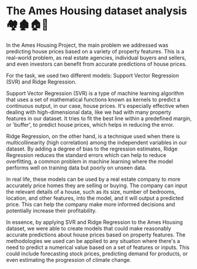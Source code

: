 # The Ames Housing dataset analysis :houses::derelict_house::house::house_with_garden:

In the Ames Housing Project, the main problem we addressed was predicting house prices based on a variety of property features. This is a real-world problem, as real estate agencies, individual buyers and sellers, and even investors can benefit from accurate predictions of house prices.

For the task, we used two different models: Support Vector Regression (SVR) and Ridge Regression.

Support Vector Regression (SVR) is a type of machine learning algorithm that uses a set of mathematical functions known as kernels to predict a continuous output, in our case, house prices. It's especially effective when dealing with high-dimensional data, like we had with many property features in our dataset. It tries to fit the best line within a predefined margin, or 'buffer', to predict house prices, which helps in reducing the error.

Ridge Regression, on the other hand, is a technique used when there is multicollinearity (high correlation) among the independent variables in our dataset. By adding a degree of bias to the regression estimates, Ridge Regression reduces the standard errors which can help to reduce overfitting, a common problem in machine learning where the model performs well on training data but poorly on unseen data.

In real life, these models can be used by a real estate company to more accurately price homes they are selling or buying. The company can input the relevant details of a house, such as its size, number of bedrooms, location, and other features, into the model, and it will output a predicted price. This can help the company make more informed decisions and potentially increase their profitability.

In essence, by applying SVR and Ridge Regression to the Ames Housing dataset, we were able to create models that could make reasonably accurate predictions about house prices based on property features. The methodologies we used can be applied to any situation where there's a need to predict a numerical value based on a set of features or inputs. This could include forecasting stock prices, predicting demand for products, or even estimating the progression of climate change.

